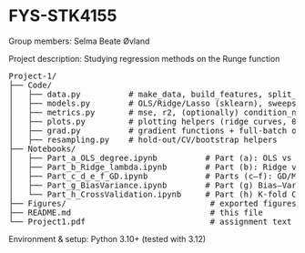 # FYS-STK4155

Group members: Selma Beate Øvland 

Project description: Studying regression methods on the Runge function


<pre>
Project-1/
├── Code/
│   ├── data.py          # make_data, build_features, split_and_scale
│   ├── models.py        # OLS/Ridge/Lasso (sklearn), sweeps, predict helpers
│   ├── metrics.py       # mse, r2, (optionally) condition_number
│   ├── plots.py         # plotting helpers (ridge curves, θ-norms, etc.)
│   ├── grad.py          # gradient functions + full-batch optimizers
│   ├── resampling.py    # hold-out/CV/bootstrap helpers
├── Notebooks/
│   ├── Part_a_OLS_degree.ipynb          # Part (a): OLS vs degree
│   ├── Part_b_Ridge_lambda.ipynb        # Part (b): Ridge vs λ
│   ├── Part_c_d_e_f_GD.ipynb            # Parts (c–f): GD/Momentum/AdaGrad/RMSProp/Adam + SGD
│   ├── Part_g_BiasVariance.ipynb        # Part (g) Bias–Variance trade-off
│   └── Part_h_CrossValidation.ipynb     # Part (h) K-fold Cross-Validation
├── Figures/                              # exported figures (auto-created)
├── README.md                             # this file
└── Project1.pdf                          # assignment text (reference)
</pre>




Environment & setup:
Python 3.10+ (tested with 3.12)


